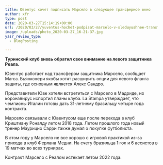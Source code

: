 ```yaml
---
title: Ювентус хочет подписать Марсело в следующее трансферное окно
author: xfr
type: post
date: 2020-03-27T15:14:19+00:00
url: /2020/03/27/yuventus-hochet-podpisat-marselo-v-sleduyushhee-transfernoe-okno/
image: /uploads/photo_2020-03-27_16-21-37.jpg
yasr_review_type:
  - BlogPosting

---
```

**Туринский клуб вновь обратил свое внимание на левого защитника Реала.**

Ювентус работает над трансфером защитника Марсело, сообщает Marca. Бьянконери якобы хотят расширить опции для левого фланга защиты, где основным является Алекс Сандро.

Представители Юве хотели встретиться с Марсело в Мадриде, но коронавирус испортил планы клуба. La Stampa утверждает, что чемпионы Италии готовы дать 31-летнему бразильцу четыре года контракта.

Марсело связывали с Ювентусом еще после перехода в клуб Криштиану Роналду летом 2018 года. Летом прошлого года новый тренер Маурицио Сарри также думал о покупке футболиста.

В этом году у Марсело не все хорошо с игровой практикой из-за прихода в клуб Ферлана Медни. На счету бразильца 1 гол и 6 ассистов в 19 матчах во всех турнирах.

Контракт Марсело с Реалом истекает летом 2022 года.